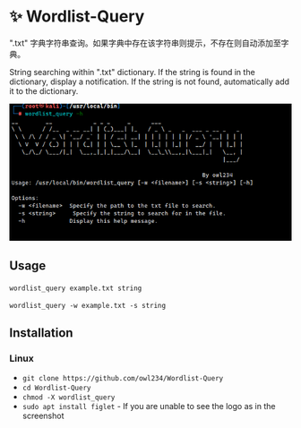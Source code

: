 # :sparkles: Wordlist-Query
".txt" 字典字符串查询。如果字典中存在该字符串则提示，不存在则自动添加至字典。

 String searching within ".txt" dictionary. If the string is found in the dictionary, display a notification. If the string is not found, automatically add it to the dictionary.

![](https://github.com/owl234/Wordlist-Query/blob/main/img/screenshot.jpg)

## Usage

`wordlist_query example.txt string`

`wordlist_query -w example.txt -s string`

## Installation
### Linux
- `git clone https://github.com/owl234/Wordlist-Query`
- `cd Wordlist-Query`
- `chmod -X wordlist_query`
- `sudo apt install figlet`  - If you are unable to see the logo as in the screenshot
